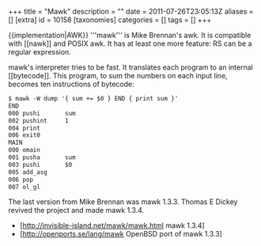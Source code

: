 +++
title = "Mawk"
description = ""
date = 2011-07-26T23:05:13Z
aliases = []
[extra]
id = 10158
[taxonomies]
categories = []
tags = []
+++

{{implementation|AWK}}
'''mawk''' is Mike Brennan's awk. It is compatible with [[nawk]] and POSIX awk. It has at least one more feature: RS can be a regular expression.

mawk's interpreter tries to be fast. It translates each program to an internal [[bytecode]]. This program, to sum the numbers on each input line, becomes ten instructions of bytecode:


```txt
$ mawk -W dump '{ sum += $0 } END { print sum }' 
END
000 pushi       sum
002 pushint     1
004 print
006 exit0
MAIN
000 omain
001 pusha       sum
003 pushi       $0
005 add_asg
006 pop
007 ol_gl
```


The last version from Mike Brennan was mawk 1.3.3. Thomas E Dickey revived the project and made mawk 1.3.4.

* [http://invisible-island.net/mawk/mawk.html mawk 1.3.4]
* [http://openports.se/lang/mawk OpenBSD port of mawk 1.3.3]
